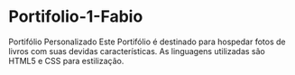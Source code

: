 # Portifolio-1-Fabio
 Portifólio Personalizado
 Este Portifólio é destinado para hospedar fotos de livros com suas devidas características.
 As linguagens utilizadas são HTML5 e CSS para estilização.
